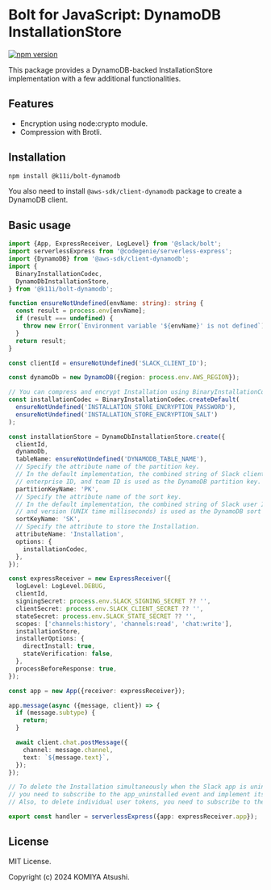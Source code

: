# Bolt for JavaScript: DynamoDB InstallationStore

[![npm version](https://badge.fury.io/js/@k11i%2Fbolt-dynamodb.svg)](https://badge.fury.io/js/@k11i%2Fbolt-dynamodb)

This package provides a DynamoDB-backed InstallationStore implementation with a few additional functionalities.

## Features

- Encryption using node:crypto module.
- Compression with Brotli.

## Installation

```bash
npm install @k11i/bolt-dynamodb
```

You also need to install `@aws-sdk/client-dynamodb` package to create a DynamoDB client.

## Basic usage

```typescript
import {App, ExpressReceiver, LogLevel} from '@slack/bolt';
import serverlessExpress from '@codegenie/serverless-express';
import {DynamoDB} from '@aws-sdk/client-dynamodb';
import {
  BinaryInstallationCodec,
  DynamoDbInstallationStore,
} from '@k11i/bolt-dynamodb';

function ensureNotUndefined(envName: string): string {
  const result = process.env[envName];
  if (result === undefined) {
    throw new Error(`Environment variable '${envName}' is not defined`);
  }
  return result;
}

const clientId = ensureNotUndefined('SLACK_CLIENT_ID');

const dynamoDb = new DynamoDB({region: process.env.AWS_REGION});

// You can compress and encrypt Installation using BinaryInstallationCodec.
const installationCodec = BinaryInstallationCodec.createDefault(
  ensureNotUndefined('INSTALLATION_STORE_ENCRYPTION_PASSWORD'),
  ensureNotUndefined('INSTALLATION_STORE_ENCRYPTION_SALT')
);

const installationStore = DynamoDbInstallationStore.create({
  clientId,
  dynamoDb,
  tableName: ensureNotUndefined('DYNAMODB_TABLE_NAME'),
  // Specify the attribute name of the partition key.
  // In the default implementation, the combined string of Slack client ID,
  // enterprise ID, and team ID is used as the DynamoDB partition key.
  partitionKeyName: 'PK',
  // Specify the attribute name of the sort key.
  // In the default implementation, the combined string of Slack user ID
  // and version (UNIX time milliseconds) is used as the DynamoDB sort key.
  sortKeyName: 'SK',
  // Specify the attribute to store the Installation.
  attributeName: 'Installation',
  options: {
    installationCodec,
  },
});

const expressReceiver = new ExpressReceiver({
  logLevel: LogLevel.DEBUG,
  clientId,
  signingSecret: process.env.SLACK_SIGNING_SECRET ?? '',
  clientSecret: process.env.SLACK_CLIENT_SECRET ?? '',
  stateSecret: process.env.SLACK_STATE_SECRET ?? '',
  scopes: ['channels:history', 'channels:read', 'chat:write'],
  installationStore,
  installerOptions: {
    directInstall: true,
    stateVerification: false,
  },
  processBeforeResponse: true,
});

const app = new App({receiver: expressReceiver});

app.message(async ({message, client}) => {
  if (message.subtype) {
    return;
  }

  await client.chat.postMessage({
    channel: message.channel,
    text: `${message.text}`,
  });
});

// To delete the Installation simultaneously when the Slack app is uninstalled,
// you need to subscribe to the app_uninstalled event and implement its event handler.
// Also, to delete individual user tokens, you need to subscribe to the tokens_revoked event.

export const handler = serverlessExpress({app: expressReceiver.app});
```

## License

MIT License.

Copyright (c) 2024 KOMIYA Atsushi.
